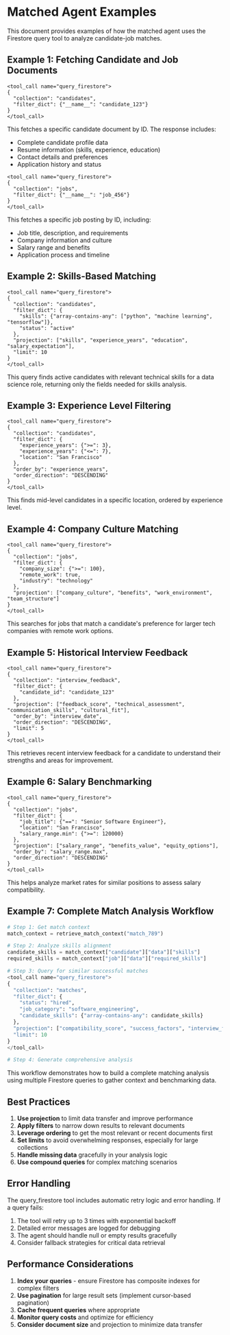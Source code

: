 # Matched Agent Examples

This document provides examples of how the matched agent uses the Firestore query tool to analyze candidate-job matches.

## Example 1: Fetching Candidate and Job Documents

```
<tool_call name="query_firestore">
{
  "collection": "candidates",
  "filter_dict": {"__name__": "candidate_123"}
}
</tool_call>
```

This fetches a specific candidate document by ID. The response includes:
- Complete candidate profile data
- Resume information (skills, experience, education)
- Contact details and preferences
- Application history and status

```
<tool_call name="query_firestore">
{
  "collection": "jobs", 
  "filter_dict": {"__name__": "job_456"}
}
</tool_call>
```

This fetches a specific job posting by ID, including:
- Job title, description, and requirements
- Company information and culture
- Salary range and benefits
- Application process and timeline

## Example 2: Skills-Based Matching

```
<tool_call name="query_firestore">
{
  "collection": "candidates",
  "filter_dict": {
    "skills": {"array-contains-any": ["python", "machine learning", "tensorflow"]},
    "status": "active"
  },
  "projection": ["skills", "experience_years", "education", "salary_expectation"],
  "limit": 10
}
</tool_call>
```

This query finds active candidates with relevant technical skills for a data science role, returning only the fields needed for skills analysis.

## Example 3: Experience Level Filtering

```
<tool_call name="query_firestore">
{
  "collection": "candidates",
  "filter_dict": {
    "experience_years": {">=": 3},
    "experience_years": {"<=": 7},
    "location": "San Francisco"
  },
  "order_by": "experience_years",
  "order_direction": "DESCENDING"
}
</tool_call>
```

This finds mid-level candidates in a specific location, ordered by experience level.

## Example 4: Company Culture Matching

```
<tool_call name="query_firestore">
{
  "collection": "jobs",
  "filter_dict": {
    "company_size": {">=": 100},
    "remote_work": true,
    "industry": "technology"
  },
  "projection": ["company_culture", "benefits", "work_environment", "team_structure"]
}
</tool_call>
```

This searches for jobs that match a candidate's preference for larger tech companies with remote work options.

## Example 5: Historical Interview Feedback

```
<tool_call name="query_firestore">
{
  "collection": "interview_feedback",
  "filter_dict": {
    "candidate_id": "candidate_123"
  },
  "projection": ["feedback_score", "technical_assessment", "communication_skills", "cultural_fit"],
  "order_by": "interview_date",
  "order_direction": "DESCENDING",
  "limit": 5
}
</tool_call>
```

This retrieves recent interview feedback for a candidate to understand their strengths and areas for improvement.

## Example 6: Salary Benchmarking

```
<tool_call name="query_firestore">
{
  "collection": "jobs",
  "filter_dict": {
    "job_title": {"==": "Senior Software Engineer"},
    "location": "San Francisco",
    "salary_range.min": {">=": 120000}
  },
  "projection": ["salary_range", "benefits_value", "equity_options"],
  "order_by": "salary_range.max",
  "order_direction": "DESCENDING"
}
</tool_call>
```

This helps analyze market rates for similar positions to assess salary compatibility.

## Example 7: Complete Match Analysis Workflow

```python
# Step 1: Get match context
match_context = retrieve_match_context("match_789")

# Step 2: Analyze skills alignment
candidate_skills = match_context["candidate"]["data"]["skills"]
required_skills = match_context["job"]["data"]["required_skills"]

# Step 3: Query for similar successful matches
<tool_call name="query_firestore">
{
  "collection": "matches",
  "filter_dict": {
    "status": "hired",
    "job_category": "software_engineering",
    "candidate_skills": {"array-contains-any": candidate_skills}
  },
  "projection": ["compatibility_score", "success_factors", "interview_feedback"],
  "limit": 10
}
</tool_call>

# Step 4: Generate comprehensive analysis
```

This workflow demonstrates how to build a complete matching analysis using multiple Firestore queries to gather context and benchmarking data.

## Best Practices

1. **Use projection** to limit data transfer and improve performance
2. **Apply filters** to narrow down results to relevant documents
3. **Leverage ordering** to get the most relevant or recent documents first
4. **Set limits** to avoid overwhelming responses, especially for large collections
5. **Handle missing data** gracefully in your analysis logic
6. **Use compound queries** for complex matching scenarios

## Error Handling

The query_firestore tool includes automatic retry logic and error handling. If a query fails:

1. The tool will retry up to 3 times with exponential backoff
2. Detailed error messages are logged for debugging
3. The agent should handle null or empty results gracefully
4. Consider fallback strategies for critical data retrieval

## Performance Considerations

1. **Index your queries** - ensure Firestore has composite indexes for complex filters
2. **Use pagination** for large result sets (implement cursor-based pagination)
3. **Cache frequent queries** where appropriate
4. **Monitor query costs** and optimize for efficiency
5. **Consider document size** and projection to minimize data transfer